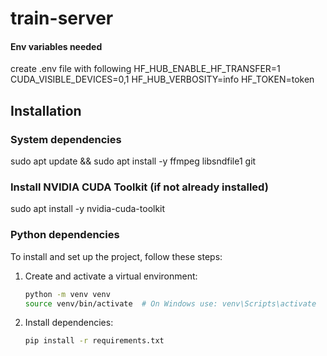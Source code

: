 # train-server

#### Env variables needed
create .env file with following
HF_HUB_ENABLE_HF_TRANSFER=1
CUDA_VISIBLE_DEVICES=0,1
HF_HUB_VERBOSITY=info
HF_TOKEN=token

## Installation

### System dependencies
sudo apt update && sudo apt install -y ffmpeg libsndfile1 git
### Install NVIDIA CUDA Toolkit (if not already installed)
sudo apt install -y nvidia-cuda-toolkit

### Python dependencies
To install and set up the project, follow these steps:
1. Create and activate a virtual environment:
   ```sh
   python -m venv venv
   source venv/bin/activate  # On Windows use: venv\Scripts\activate
   ```

2. Install dependencies:
   ```sh
   pip install -r requirements.txt
   ```
